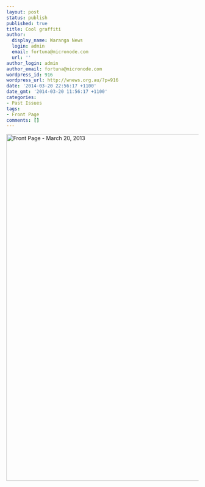 ```yaml
---
layout: post
status: publish
published: true
title: Cool graffiti
author:
  display_name: Waranga News
  login: admin
  email: fortuna@micronode.com
  url: ''
author_login: admin
author_email: fortuna@micronode.com
wordpress_id: 916
wordpress_url: http://wnews.org.au/?p=916
date: '2014-03-20 22:56:17 +1100'
date_gmt: '2014-03-20 11:56:17 +1100'
categories:
- Past Issues
tags:
- Front Page
comments: []
---
```

<p><a href="http://wnews.org.au/wp-content/uploads/2014/03/wnews20140320P01.pdf"><img class="alignnone size-full wp-image-914" alt="Front Page - March 20, 2013" src="http://wnews.org.au/wp-content/uploads/2014/03/wnews20140320P01.jpg" width="624" height="907" /></a></p>
